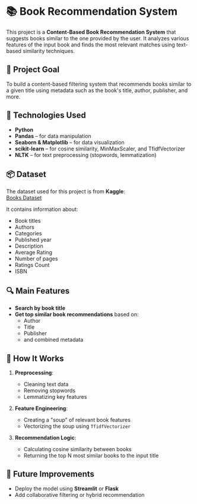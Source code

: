 # 📚 Book Recommendation System

This project is a **Content-Based Book Recommendation System** that suggests books similar to the one provided by the user. It analyzes various features of the input book and finds the most relevant matches using text-based similarity techniques.

## 🚀 Project Goal

To build a content-based filtering system that recommends books similar to a given title using metadata such as the book's title, author, publisher, and more.

## 🧰 Technologies Used

- **Python**
- **Pandas** – for data manipulation  
- **Seaborn & Matplotlib** – for data visualization  
- **scikit-learn** – for cosine similarity, MinMaxScaler, and TfidfVectorizer  
- **NLTK** – for text preprocessing (stopwords, lemmatization)

## 📦 Dataset

The dataset used for this project is from **Kaggle**:  
[Books Dataset](https://www.kaggle.com/datasets/abdallahwagih/books-dataset)

It contains information about:
- Book titles
- Authors
- Categories
- Published year
- Description
- Average Rating
- Number of pages
- Ratings Count
- ISBN

## 🔍 Main Features

- **Search by book title**  
- **Get top similar book recommendations** based on:
  - Author
  - Title
  - Publisher
  - and combined metadata

## 🧠 How It Works

1. **Preprocessing**:
   - Cleaning text data
   - Removing stopwords
   - Lemmatizing key features

2. **Feature Engineering**:
   - Creating a "soup" of relevant book features
   - Vectorizing the soup using `TfidfVectorizer`

3. **Recommendation Logic**:
   - Calculating cosine similarity between books
   - Returning the top N most similar books to the input title

## 📌 Future Improvements

- Deploy the model using **Streamlit** or **Flask**
- Add collaborative filtering or hybrid recommendation
